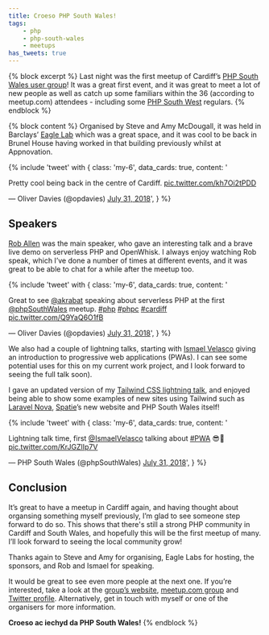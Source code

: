 ```yaml
---
title: Croeso PHP South Wales!
tags:
    - php
    - php-south-wales
    - meetups
has_tweets: true
---
```

{% block excerpt %}
Last night was the first meetup of Cardiff’s [PHP South Wales user group][0]! It was a great first event, and it was great to meet a lot of new people as well as catch up some familiars within the 36 (according to meetup.com) attendees - including some [PHP South West][9] regulars.
{% endblock %}

{% block content %}
Organised by Steve and Amy McDougall, it was held in Barclays’ [Eagle Lab][1] which was a great space, and it was cool to be back in Brunel House having worked in that building previously whilst at Appnovation.

{% include 'tweet' with {
    class: 'my-6',
    data_cards: true,
    content: '<p lang="en" dir="ltr">Pretty cool being back in the centre of Cardiff. <a href="https://t.co/kh7Oi2tPDD">pic.twitter.com/kh7Oi2tPDD</a></p>&mdash; Oliver Davies (@opdavies) <a href="https://twitter.com/opdavies/status/1024377438611156992?ref_src=twsrc%5Etfw">July 31, 2018</a>',
} %}

## Speakers

[Rob Allen][2] was the main speaker, who gave an interesting talk and a brave live demo on serverless PHP and OpenWhisk. I always enjoy watching Rob speak, which I’ve done a number of times at different events, and it was great to be able to chat for a while after the meetup too.

{% include 'tweet' with {
    class: 'my-6',
    data_cards: true,
    content: '<p lang="en" dir="ltr">Great to see ⁦<a href="https://twitter.com/akrabat?ref_src=twsrc%5Etfw">@akrabat</a>⁩ speaking about serverless PHP at the first ⁦<a href="https://twitter.com/phpSouthWales?ref_src=twsrc%5Etfw">@phpSouthWales</a>⁩ meetup. <a href="https://twitter.com/hashtag/php?src=hash&amp;ref_src=twsrc%5Etfw">#php</a> <a href="https://twitter.com/hashtag/phpc?src=hash&amp;ref_src=twsrc%5Etfw">#phpc</a> <a href="https://twitter.com/hashtag/cardiff?src=hash&amp;ref_src=twsrc%5Etfw">#cardiff</a> <a href="https://t.co/Q9YaQ6O1fB">pic.twitter.com/Q9YaQ6O1fB</a></p>&mdash; Oliver Davies (@opdavies) <a href="https://twitter.com/opdavies/status/1024359937063956484?ref_src=twsrc%5Etfw">July 31, 2018</a>',
} %}

We also had a couple of lightning talks, starting with [Ismael Velasco][3] giving an introduction to progressive web applications (PWAs). I can see some potential uses for this on my current work project, and I look forward to seeing the full talk soon).

I gave an updated version of my [Tailwind CSS lightning talk][4], and enjoyed being able to show some examples of new sites using Tailwind such as [Laravel Nova][5], [Spatie][6]’s new website and PHP South Wales itself!

{% include 'tweet' with {
    class: 'my-6',
    data_cards: true,
    content: '<p lang="en" dir="ltr">Lightning talk time, first <a href="https://twitter.com/IsmaelVelasco?ref_src=twsrc%5Etfw">@IsmaelVelasco</a> talking about <a href="https://twitter.com/hashtag/PWA?src=hash&amp;ref_src=twsrc%5Etfw">#PWA</a> 😎🎉 <a href="https://t.co/KrJGZlIp7V">pic.twitter.com/KrJGZlIp7V</a></p>&mdash; PHP South Wales (@phpSouthWales) <a href="https://twitter.com/phpSouthWales/status/1024377906456420352?ref_src=twsrc%5Etfw">July 31, 2018</a>',
} %}

## Conclusion

It’s great to have a meetup in Cardiff again, and having thought about organsing something myself previously, I’m glad to see someone step forward to do so. This shows that there's still a strong PHP community in Cardiff and South Wales, and hopefully this will be the first meetup of many. I’ll look forward to seeing the local community grow!

Thanks again to Steve and Amy for organising, Eagle Labs for hosting, the sponsors, and Rob and Ismael for speaking.

It would be great to see even more people at the next one. If you’re interested, take a look at the [group’s website][0], [meetup.com group][7] and [Twitter profile][8]. Alternatively, get in touch with myself or one of the organisers for more information.

**Croeso ac iechyd da PHP South Wales!**
{% endblock %}

[0]: https://www.phpsouthwales.uk
[1]: https://labs.uk.barclays/locations/cardiff-en
[2]: https://twitter.com/akrabat
[3]: https://twitter.com/IsmaelVelasco
[4]: /talks/taking-flight-with-tailwind-css
[5]: https://nova.laravel.com
[6]: https://spatie.be
[7]: https://www.meetup.com/PHP-South-Wales
[8]: https://twitter.com/phpsouthwales
[9]: https://phpsw.uk
